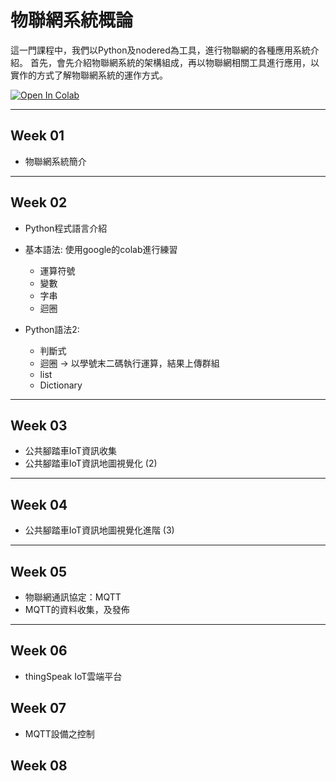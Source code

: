 # 物聯網系統概論

這一門課程中，我們以Python及nodered為工具，進行物聯網的各種應用系統介紹。
首先，會先介紹物聯網系統的架構組成，再以物聯網相關工具進行應用，以實作的方式了解物聯網系統的運作方式。


[![Open In Colab](https://colab.research.google.com/assets/colab-badge.svg)](https://colab.research.google.com/github/maloyang/csu_202502_iot/)

----
## Week 01

- 物聯網系統簡介

----

## Week 02

- Python程式語言介紹
- 基本語法: 使用google的colab進行練習
    - 運算符號
    - 變數
    - 字串
    - 迴圈

- Python語法2:
    - 判斷式
    - 迴圈 -> 以學號末二碼執行運算，結果上傳群組
    - list
    - Dictionary

----
## Week 03

- 公共腳踏車IoT資訊收集
- 公共腳踏車IoT資訊地圖視覺化 (2)

----
## Week 04

- 公共腳踏車IoT資訊地圖視覺化進階 (3)

----
## Week 05

- 物聯網通訊協定：MQTT
- MQTT的資料收集，及發佈

----
## Week 06

- thingSpeak IoT雲端平台


## Week 07

- MQTT設備之控制


## Week 08




